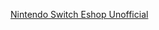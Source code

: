 <a href="https://jon-guiriba01.github.io/privacy-policy.github.io/nintendo-switch-eshop-unofficial">Nintendo Switch Eshop Unofficial</a>
